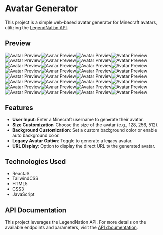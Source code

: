 # Avatar Generator

This project is a simple web-based avatar generator for Minecraft avatars, utilizing the [LegendNation API](https://www.legendnation.net/api-docs).

## Preview

<div style="display: flex; flex-wrap: wrap;">
    <img src="https://api.legendnation.net/miniavatar/TonyStark/100.png?autocolor" alt="Avatar Preview">
    <img src="https://api.legendnation.net/miniavatar/ItxCrazy/100.png?autocolor" alt="Avatar Preview">
    <img src="https://api.legendnation.net/miniavatar/HeroBrineHater15/100.png?autocolor" alt="Avatar Preview">
    <img src="https://api.legendnation.net/miniavatar/GruenerNinja/100.png?autocolor" alt="Avatar Preview">
    <img src="https://api.legendnation.net/miniavatar/ld338_/100.png?autocolor" alt="Avatar Preview">
    <img src="https://api.legendnation.net/miniavatar/.ld338/100.png?autocolor" alt="Avatar Preview">
    <img src="https://api.legendnation.net/miniavatar/1Luukas/100.png?autocolor" alt="Avatar Preview">
    <img src="https://api.legendnation.net/miniavatar/TheJoCraft/100.png?autocolor" alt="Avatar Preview">
    <img src="https://api.legendnation.net/miniavatar/Dream/100.png?autocolor" alt="Avatar Preview">
    <img src="https://api.legendnation.net/miniavatar/GeorgeNotFound/100.png?autocolor" alt="Avatar Preview">
    <img src="https://api.legendnation.net/miniavatar/TommyInnit/100.png?autocolor" alt="Avatar Preview">
    <img src="https://api.legendnation.net/miniavatar/TryMacs/100.png?autocolor" alt="Avatar Preview">
    <img src="https://api.legendnation.net/miniavatar/Technoblade/100.png?autocolor" alt="Avatar Preview">
    <img src="https://api.legendnation.net/miniavatar/DanTDM/100.png?autocolor" alt="Avatar Preview">
    <img src="https://api.legendnation.net/miniavatar/Jelly/100.png?autocolor" alt="Avatar Preview">
    <img src="https://api.legendnation.net/miniavatar/SSundee/100.png?autocolor" alt="Avatar Preview">
    <img src="https://api.legendnation.net/miniavatar/Philza/100.png?autocolor" alt="Avatar Preview">
    <img src="https://api.legendnation.net/miniavatar/BadBoyHalo/100.png?autocolor" alt="Avatar Preview">
    <img src="https://api.legendnation.net/miniavatar/Skeppy/100.png?autocolor" alt="Avatar Preview">
    <img src="https://api.legendnation.net/miniavatar/MumboJumbo/100.png?autocolor" alt="Avatar Preview">
    <img src="https://api.legendnation.net/miniavatar/Grian/100.png?autocolor" alt="Avatar Preview">
    <img src="https://api.legendnation.net/miniavatar/PrestonPlayz/100.png?autocolor" alt="Avatar Preview">
    <img src="https://api.legendnation.net/miniavatar/CaptainSparklez/100.png?autocolor" alt="Avatar Preview">
    <img src="https://api.legendnation.net/miniavatar/LDShadowLady/100.png?autocolor" alt="Avatar Preview">
    <img src="https://api.legendnation.net/miniavatar/StampyLongHead/100.png?autocolor" alt="Avatar Preview">
    <img src="https://api.legendnation.net/miniavatar/ZacharyZaxor/100.png?autocolor" alt="Avatar Preview">
    <img src="https://api.legendnation.net/miniavatar/PopularMMOs/100.png?autocolor" alt="Avatar Preview">
    <img src="https://api.legendnation.net/miniavatar/UnspeakableGaming/100.png?autocolor" alt="Avatar Preview">
    <img src="https://api.legendnation.net/miniavatar/Logdotzip/100.png?autocolor" alt="Avatar Preview">
    <img src="https://api.legendnation.net/miniavatar/TheAtlanticCraft/100.png?autocolor" alt="Avatar Preview">
    <img src="https://api.legendnation.net/miniavatar/TBNRfrags/100.png?autocolor" alt="Avatar Preview">
    <img src="https://api.legendnation.net/miniavatar/IHasCupquake/100.png?autocolor" alt="Avatar Preview">
</div>

## Features

- **User Input**: Enter a Minecraft username to generate their avatar.
- **Size Customization**: Choose the size of the avatar (e.g., 128, 256, 512).
- **Background Customization**: Set a custom background color or enable auto background color.
- **Legacy Avatar Option**: Toggle to generate a legacy avatar.
- **URL Display**: Option to display the direct URL to the generated avatar.

## Technologies Used

- ReactJS
- TailwindCSS
- HTML5
- CSS3
- JavaScript

## API Documentation

This project leverages the LegendNation API. For more details on the available endpoints and parameters, visit the [API documentation](https://www.legendnation.net/api-docs).
